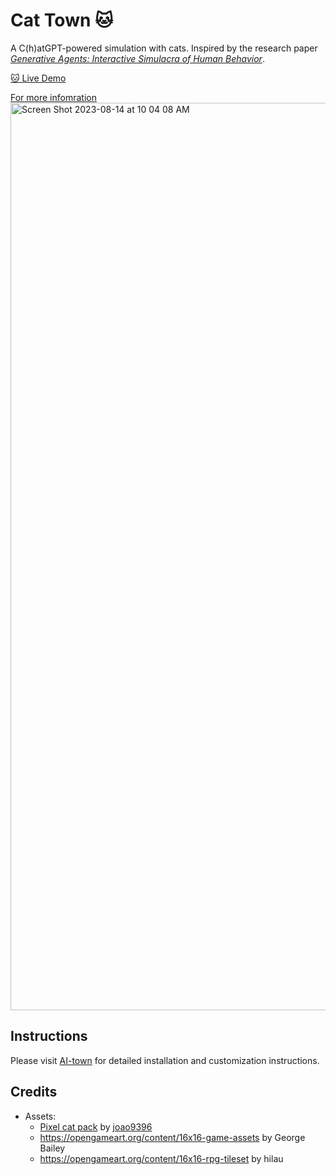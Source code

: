 # Cat Town 🐱

A C(h)atGPT-powered simulation with cats. Inspired by the research paper [_Generative Agents: Interactive Simulacra of Human Behavior_](https://arxiv.org/pdf/2304.03442.pdf).

[🐱 Live Demo](https://cat-town.fly.dev/)

[For more infomration](https://x.com/paul_phu)
<img width="1452" alt="Screen Shot 2023-08-14 at 10 04 08 AM" src="https://github.com/ykhli/cat-town/assets/3489963/528ae3cd-c0f8-4835-a00d-a7db51f68b1b">

## Instructions
Please visit [AI-town](https://github.com/PaulPhu/cat-town) for detailed installation and customization instructions.

## Credits
- Assets:
    - [Pixel cat pack](https://joao9396.itch.io/pixel-cats-pack) by [joao9396](https://joao9396.itch.io/)
    - https://opengameart.org/content/16x16-game-assets by George Bailey
    - https://opengameart.org/content/16x16-rpg-tileset by hilau
